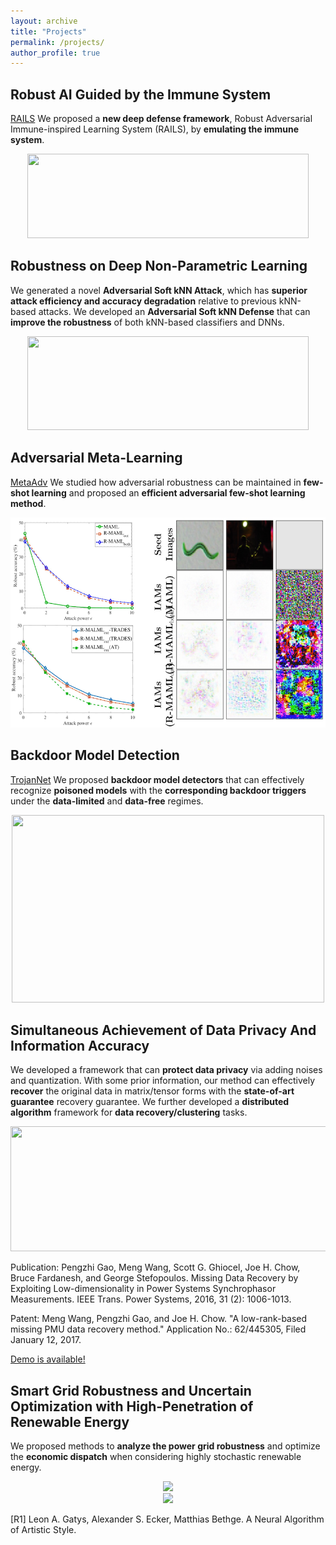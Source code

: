 ```yaml
---
layout: archive
title: "Projects"
permalink: /projects/
author_profile: true
---
```


**Robust AI Guided by the Immune System**
------
[RAILS](https://github.com/wangren09/RAILS) We proposed a **new deep defense framework**, Robust Adversarial Immune-inspired Learning System (RAILS), by **emulating the immune system**.

<div  align="center">
<img src='/images/rails.png' width='450' height='135'>
</div>

**Robustness on Deep Non-Parametric Learning**
------
We generated a novel **Adversarial Soft kNN Attack**, which has **superior attack efficiency and accuracy degradation** relative to previous kNN-based attacks. We developed an **Adversarial Soft kNN Defense** that can **improve the robustness** of both kNN-based classifiers and DNNs.

<div  align="center">
<img src='/images/ask.png' width='450' height='150'>
</div>

**Adversarial Meta-Learning**
------
[MetaAdv](https://github.com/wangren09/MetaAdv) We studied how adversarial robustness can be maintained in **few-shot learning** and proposed an **efficient adversarial few-shot learning method**.

<div  align="center">
<img src='/images/MetaAdv.png'>
</div>
 
**Backdoor Model Detection**
------
[TrojanNet](https://github.com/wangren09/TrojanNetDetector) We proposed **backdoor model detectors** that can effectively recognize **poisoned models** with the **corresponding backdoor triggers** under the **data-limited** and **data-free** regimes.

<div  align="center">
<img src='/images/TrojanNet.png' width='500' height='300'>
</div>

**Simultaneous Achievement of Data Privacy And Information Accuracy**
------
We developed a framework that can **protect data privacy** via adding noises and quantization. With some prior information, our method can effectively **recover** the original data in matrix/tensor forms with the **state-of-art guarantee** recovery guarantee. We further developed a **distributed algorithm** framework for **data recovery/clustering** tasks.

<div  align="center">
<img src='/images/Data.png' width='720' height='200'>
</div>

Publication: Pengzhi Gao, Meng Wang, Scott G. Ghiocel, Joe H. Chow, Bruce Fardanesh, and George Stefopoulos. Missing Data Recovery by Exploiting Low-dimensionality in Power Systems Synchrophasor Measurements. IEEE Trans. Power Systems, 2016, 31 (2): 1006-1013.

Patent: Meng Wang, Pengzhi Gao, and Joe H. Chow. "A low-rank-based missing PMU data recovery method." Application No.: 62/445305, Filed January 12, 2017.

[Demo is available!](https://www.youtube.com/watch?v=vHiUh4NLQgo)

**Smart Grid Robustness and Uncertain Optimization with High-Penetration of Renewable Energy**
------
We proposed methods to **analyze the power grid robustness** and optimize the **economic dispatch** when considering highly stochastic renewable energy.

<div  align="center">
<img src='/images/style_transfer_1.png'> 
</div>

<div  align="center">
<img src='/images/style_transfer_2.png'> 
</div>

[R1] Leon A. Gatys, Alexander S. Ecker, Matthias Bethge. A Neural Algorithm of Artistic Style.



<!-- 
**Twitter Sentiment Analysis with Recurrent Neural Networks**
------
We implemented a recurrent neural network (LSTM) based on TensorFlow for the task of sentiment analysis on natural language data. Sentiment analysis refers to the natural language processing task of classifying some collection of the text by its polarity. We analyzed the data from Twitter ([Sentiment140 dataset](http://www.sentiment140.com/)) and try to classify it as either "positive" or "negative". The tweets can be viewed as sequences of words in natural language and form the sequantial input to the RNN model. The goal is to understand the attitude of the person that generates the text.

<div align="center">
<img src='/images/RNN.png'>
</div>
-->
